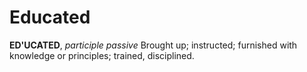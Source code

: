 # Educated

**ED'UCATED**, _participle passive_ Brought up; instructed; furnished with knowledge or principles; trained, disciplined.